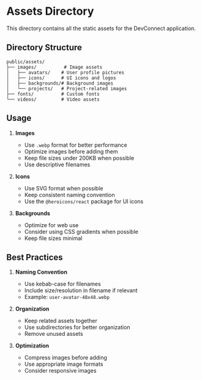 # Assets Directory

This directory contains all the static assets for the DevConnect application.

## Directory Structure

```
public/assets/
├── images/          # Image assets
│   ├── avatars/    # User profile pictures
│   ├── icons/      # UI icons and logos
│   ├── backgrounds/# Background images
│   └── projects/   # Project-related images
├── fonts/          # Custom fonts
└── videos/         # Video assets
```

## Usage

1. **Images**
   - Use `.webp` format for better performance
   - Optimize images before adding them
   - Keep file sizes under 200KB when possible
   - Use descriptive filenames

2. **Icons**
   - Use SVG format when possible
   - Keep consistent naming convention
   - Use the `@heroicons/react` package for UI icons

3. **Backgrounds**
   - Optimize for web use
   - Consider using CSS gradients when possible
   - Keep file sizes minimal

## Best Practices

1. **Naming Convention**
   - Use kebab-case for filenames
   - Include size/resolution in filename if relevant
   - Example: `user-avatar-48x48.webp`

2. **Organization**
   - Keep related assets together
   - Use subdirectories for better organization
   - Remove unused assets

3. **Optimization**
   - Compress images before adding
   - Use appropriate image formats
   - Consider responsive images 